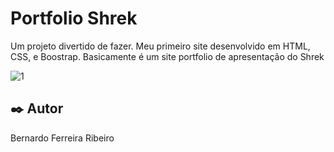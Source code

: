 # Portfolio Shrek

Um projeto divertido de fazer. Meu primeiro site desenvolvido em HTML, CSS, e Boostrap. Basicamente é um site portfolio de apresentação do Shrek

![1](https://user-images.githubusercontent.com/50500849/207643477-c948fc3d-5f64-4ab6-b8d2-90d14b6e9a85.png)



## ✒️ Autor

Bernardo Ferreira Ribeiro
